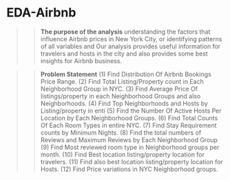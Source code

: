# EDA-Airbnb

>>**The purpose of the analysis**
understanding the factors that influence Airbnb prices in New York City, or identifying
patterns of all variables and Our analysis provides useful information for travelers and
hosts in the city and also provides some best insights for Airbnb business.

>>**Problem Statement**
  (1) Find Distribution Of Airbnb Bookings Price Range.
  (2) Find Total Listing/Property count in Each Neighborhood Group in NYC.
  (3) Find Average Price Of listings/property in each Neighborhood Groups and also Neighborhoods.
  (4) Find Top Neighborhoods and Hosts by Listing/property in enti
>>(5) Find the Number Of Active Hosts Per Location by Each Neighborhood Groups.
>>(6) Find Total Counts Of Each Room Types in entire NYC.
>>(7) Find Stay Requirement counts by Minimum Nights.
>>(8) Find the total numbers of Reviews and Maximum Reviews by Each Neighborhood Group
>>(9) Find Most reviewed room type in Neighborhood groups per month.
>>(10) Find Best location listing/property location for travelers.
>>(11) Find also best location listing/property location for Hosts.
>>(12) Find Price variations in NYC Neighborhood groups.
